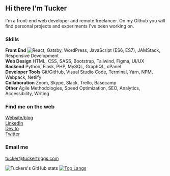 ## Hi there I'm Tucker

I'm a front-end web developer and remote freelancer. On my Github you will find personal projects and experiments I've been working on. 

### Skills
**Front End** ![React](https://img.shields.io/badge/-React-000?&logo=React), Gatsby, WordPress, JavaScript (ES6, ES7), JAMStack, Responsive Development  
**Web Design** HTML, CSS, SASS, Bootstrap, Tailwind, Figma, UI/UX  
**Backend** Python, Flask, PHP, MySQL, GraphQL, cPanel  
**Developer Tools** Git/GitHub, Visual Studio Code, Terminal, Yarn, NPM, Webpack, Netlify  
**Collaboration** Zoom, Skype, Slack, Trello, Basecamp  
**Other** Agile Methodologies, Speed Optimization, SEO, Analytics, Accessibility, Writing

### Find me on the web
[Website/blog](https://www.tuckertriggs.com)  
[LinkedIn](https://www.linkedin.com/in/tuckertriggs/)  
[Dev.to](https://dev.to/tuckertriggs)  
[Twitter](https://twitter.com/tuckertriggs)  

### Email me
tucker@tuckertriggs.com

![Tuckers's GitHub stats](https://github-readme-stats.vercel.app/api?username=tuckpuck&count_private=true)
[![Top Langs](https://github-readme-stats.vercel.app/api/top-langs/?username=tuckpuck&layout=compact)](https://github.com/anuraghazra/github-readme-stats)





<!--
### Hi there 👋
**tuckpuck/tuckpuck** is a ✨ _special_ ✨ repository because its `README.md` (this file) appears on your GitHub profile.

Here are some ideas to get you started:

- 🔭 I’m currently working on ...
- 🌱 I’m currently learning ...
- 👯 I’m looking to collaborate on ...
- 🤔 I’m looking for help with ...
- 💬 Ask me about ...
- 📫 How to reach me: ...
- 😄 Pronouns: ...
- ⚡ Fun fact: ...

![Metrics](https://metrics.lecoq.io/tuckpuck?template=classic&config.timezone=America%2FDenver)
-->
